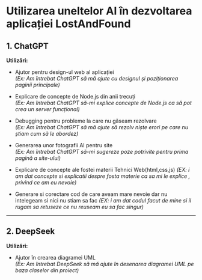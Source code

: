 # Utilizarea uneltelor AI în dezvoltarea aplicației LostAndFound

## 1. ChatGPT

**Utilizări:**

- Ajutor pentru design-ul web al aplicației  
  *(Ex: Am întrebat ChatGPT să mă ajute cu designul și poziționarea paginii principale)*

- Explicare de concepte de Node.js din anii trecuți  
  *(Ex: Am întrebat ChatGPT să-mi explice concepte de Node.js ca să pot crea un server funcțional)*

- Debugging pentru probleme la care nu găseam rezolvare  
  *(Ex: Am întrebat ChatGPT să mă ajute să rezolv niște erori pe care nu știam cum să le abordez)*

- Generarea unor fotografii AI pentru site  
  *(Ex: Am întrebat ChatGPT să-mi sugereze poze potrivite pentru prima pagină a site-ului)*

- Explicare de concepte ale fostei materii Tehnici Web(html,css,js)
  *(EX: i am dat concepte si explicatii despre fosta materie ca sa mi le explice , privind ce am eu nevoie)*

- Generare si corectare cod de care aveam mare nevoie dar nu intelegeam si nici nu stiam sa fac
  *(EX: i am dat codul facut de mine si il rugam sa retuseze ce nu reuseam eu sa fac singur)*

---

## 2. DeepSeek

**Utilizări:**

- Ajutor în crearea diagramei UML  
  *(Ex: Am întrebat DeepSeek să mă ajute în desenarea diagramei UML pe baza claselor din proiect)*
